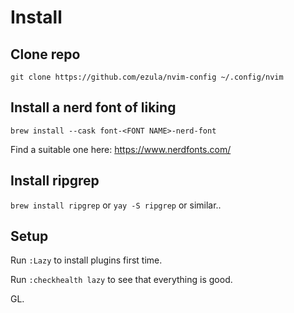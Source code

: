 # Install

## Clone repo
`git clone https://github.com/ezula/nvim-config ~/.config/nvim`

## Install a nerd font of liking
`brew install --cask font-<FONT NAME>-nerd-font`

Find a suitable one here: https://www.nerdfonts.com/

## Install ripgrep
`brew install ripgrep` or `yay -S ripgrep` or similar..


## Setup

Run `:Lazy` to install plugins first time.

Run `:checkhealth lazy` to see that everything is good.


GL.

